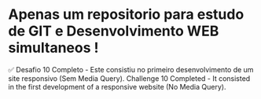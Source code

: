 # Apenas um repositorio para estudo de GIT e Desenvolvimento WEB simultaneos ! 

:white_check_mark: Desafio 10 Completo - Este consistiu no primeiro desenvolvimento de um site responsivo (Sem Media Query).
Challenge 10 Completed - It consisted in the first development of a responsive website (No Media Query).
